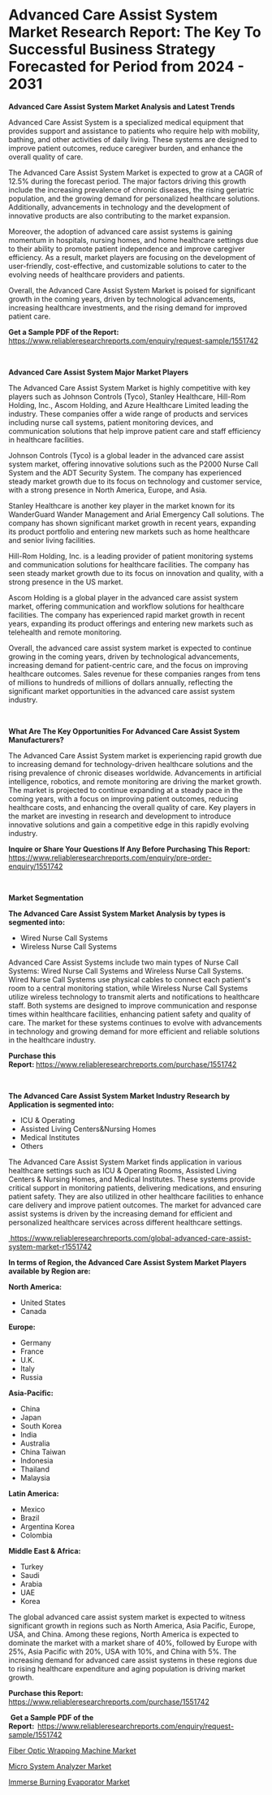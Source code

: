<p><h1>Advanced Care Assist System Market Research Report: The Key To Successful Business Strategy Forecasted for Period from 2024 - 2031</h1></p><p><strong>Advanced Care Assist System Market Analysis and Latest Trends</strong></p>
<p><p>Advanced Care Assist System is a specialized medical equipment that provides support and assistance to patients who require help with mobility, bathing, and other activities of daily living. These systems are designed to improve patient outcomes, reduce caregiver burden, and enhance the overall quality of care.</p><p>The Advanced Care Assist System Market is expected to grow at a CAGR of 12.5% during the forecast period. The major factors driving this growth include the increasing prevalence of chronic diseases, the rising geriatric population, and the growing demand for personalized healthcare solutions. Additionally, advancements in technology and the development of innovative products are also contributing to the market expansion.</p><p>Moreover, the adoption of advanced care assist systems is gaining momentum in hospitals, nursing homes, and home healthcare settings due to their ability to promote patient independence and improve caregiver efficiency. As a result, market players are focusing on the development of user-friendly, cost-effective, and customizable solutions to cater to the evolving needs of healthcare providers and patients.</p><p>Overall, the Advanced Care Assist System Market is poised for significant growth in the coming years, driven by technological advancements, increasing healthcare investments, and the rising demand for improved patient care.</p></p>
<p><strong>Get a Sample PDF of the Report:&nbsp;</strong> <a href="https://www.reliableresearchreports.com/enquiry/request-sample/1551742">https://www.reliableresearchreports.com/enquiry/request-sample/1551742</a></p>
<p>&nbsp;</p>
<p><strong>Advanced Care Assist System Major Market Players</strong></p>
<p><p>The Advanced Care Assist System Market is highly competitive with key players such as Johnson Controls (Tyco), Stanley Healthcare, Hill-Rom Holding, Inc., Ascom Holding, and Azure Healthcare Limited leading the industry. These companies offer a wide range of products and services including nurse call systems, patient monitoring devices, and communication solutions that help improve patient care and staff efficiency in healthcare facilities.</p><p>Johnson Controls (Tyco) is a global leader in the advanced care assist system market, offering innovative solutions such as the P2000 Nurse Call System and the ADT Security System. The company has experienced steady market growth due to its focus on technology and customer service, with a strong presence in North America, Europe, and Asia.</p><p>Stanley Healthcare is another key player in the market known for its WanderGuard Wander Management and Arial Emergency Call solutions. The company has shown significant market growth in recent years, expanding its product portfolio and entering new markets such as home healthcare and senior living facilities.</p><p>Hill-Rom Holding, Inc. is a leading provider of patient monitoring systems and communication solutions for healthcare facilities. The company has seen steady market growth due to its focus on innovation and quality, with a strong presence in the US market.</p><p>Ascom Holding is a global player in the advanced care assist system market, offering communication and workflow solutions for healthcare facilities. The company has experienced rapid market growth in recent years, expanding its product offerings and entering new markets such as telehealth and remote monitoring.</p><p>Overall, the advanced care assist system market is expected to continue growing in the coming years, driven by technological advancements, increasing demand for patient-centric care, and the focus on improving healthcare outcomes. Sales revenue for these companies ranges from tens of millions to hundreds of millions of dollars annually, reflecting the significant market opportunities in the advanced care assist system industry.</p></p>
<p>&nbsp;</p>
<p><strong>What Are The Key Opportunities For Advanced Care Assist System Manufacturers?</strong></p>
<p><p>The Advanced Care Assist System market is experiencing rapid growth due to increasing demand for technology-driven healthcare solutions and the rising prevalence of chronic diseases worldwide. Advancements in artificial intelligence, robotics, and remote monitoring are driving the market growth. The market is projected to continue expanding at a steady pace in the coming years, with a focus on improving patient outcomes, reducing healthcare costs, and enhancing the overall quality of care. Key players in the market are investing in research and development to introduce innovative solutions and gain a competitive edge in this rapidly evolving industry.</p></p>
<p><strong>Inquire or Share Your Questions If Any Before Purchasing This Report:</strong> <a href="https://www.reliableresearchreports.com/enquiry/pre-order-enquiry/1551742">https://www.reliableresearchreports.com/enquiry/pre-order-enquiry/1551742</a></p>
<p>&nbsp;</p>
<p><strong>Market Segmentation</strong></p>
<p><strong>The Advanced Care Assist System Market Analysis by types is segmented into:</strong></p>
<p><ul><li>Wired Nurse Call Systems</li><li>Wireless Nurse Call Systems</li></ul></p>
<p><p>Advanced Care Assist Systems include two main types of Nurse Call Systems: Wired Nurse Call Systems and Wireless Nurse Call Systems. Wired Nurse Call Systems use physical cables to connect each patient's room to a central monitoring station, while Wireless Nurse Call Systems utilize wireless technology to transmit alerts and notifications to healthcare staff. Both systems are designed to improve communication and response times within healthcare facilities, enhancing patient safety and quality of care. The market for these systems continues to evolve with advancements in technology and growing demand for more efficient and reliable solutions in the healthcare industry.</p></p>
<p><strong>Purchase this Report:&nbsp;</strong><a href="https://www.reliableresearchreports.com/purchase/1551742">https://www.reliableresearchreports.com/purchase/1551742</a></p>
<p>&nbsp;</p>
<p><strong>The Advanced Care Assist System Market Industry Research by Application is segmented into:</strong></p>
<p><ul><li>ICU & Operating</li><li>Assisted Living Centers&Nursing Homes</li><li>Medical Institutes</li><li>Others</li></ul></p>
<p><p>The Advanced Care Assist System Market finds application in various healthcare settings such as ICU & Operating Rooms, Assisted Living Centers & Nursing Homes, and Medical Institutes. These systems provide critical support in monitoring patients, delivering medications, and ensuring patient safety. They are also utilized in other healthcare facilities to enhance care delivery and improve patient outcomes. The market for advanced care assist systems is driven by the increasing demand for efficient and personalized healthcare services across different healthcare settings.</p></p>
<p><a href="https://www.reliableresearchreports.com/global-advanced-care-assist-system-market-r1551742">&nbsp;https://www.reliableresearchreports.com/global-advanced-care-assist-system-market-r1551742</a></p>
<p><strong>In terms of Region, the Advanced Care Assist System Market Players available by Region are:</strong></p>
<p>
    <p> <strong> North America: </strong>
        <ul>
            <li>United States</li>
            <li>Canada</li>
        </ul>
        </p> 
    <p> <strong> Europe: </strong>
        <ul>
            <li>Germany</li>
            <li>France</li>
            <li>U.K.</li>
            <li>Italy</li>
            <li>Russia</li>
        </ul>
        </p> 
    <p> <strong> Asia-Pacific: </strong>
        <ul>
            <li>China</li>
            <li>Japan</li>
            <li>South Korea</li>
            <li>India</li>
            <li>Australia</li>
            <li>China Taiwan</li>
            <li>Indonesia</li>
            <li>Thailand</li>
            <li>Malaysia</li>
        </ul>
        </p> 
    <p> <strong> Latin America: </strong>
        <ul>
            <li>Mexico</li>
            <li>Brazil</li>
            <li>Argentina Korea</li>
            <li>Colombia</li>
        </ul>
        </p> 
    <p> <strong> Middle East & Africa: </strong>
        <ul>
            <li>Turkey</li>
            <li>Saudi</li>
            <li>Arabia</li>
            <li>UAE</li>
            <li>Korea</li>
        </ul>
    </p>
    </p>
<p><p>The global advanced care assist system market is expected to witness significant growth in regions such as North America, Asia Pacific, Europe, USA, and China. Among these regions, North America is expected to dominate the market with a market share of 40%, followed by Europe with 25%, Asia Pacific with 20%, USA with 10%, and China with 5%. The increasing demand for advanced care assist systems in these regions due to rising healthcare expenditure and aging population is driving market growth.</p></p>
<p><strong>Purchase this Report: </strong><a href="https://www.reliableresearchreports.com/purchase/1551742">https://www.reliableresearchreports.com/purchase/1551742</a></p>
<p>&nbsp;<strong>Get a Sample PDF of the Report:&nbsp;&nbsp;</strong><a href="https://www.reliableresearchreports.com/enquiry/request-sample/1551742">https://www.reliableresearchreports.com/enquiry/request-sample/1551742</a></p>
<p><strong></strong></p>
<p><p><a href="https://github.com/labibmmn112/Market-Research-Report-List-1/blob/main/fiber-optic-wrapping-machine-market.md">Fiber Optic Wrapping Machine Market</a></p><p><a href="https://github.com/gladysalidde/Market-Research-Report-List-1/blob/main/micro-system-analyzer-market.md">Micro System Analyzer Market</a></p><p><a href="https://github.com/dimitrishawkinswaynenp91rgz/Market-Research-Report-List-3/blob/main/immerse-burning-evaporator-market.md">Immerse Burning Evaporator Market</a></p></p>